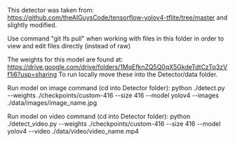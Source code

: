 This detector was taken from: https://github.com/theAIGuysCode/tensorflow-yolov4-tflite/tree/master and slightly modified.

Use command "git lfs pull" when working with files in this folder in order to view and edit files directly (instead of raw)

The weights for this model are found at: https://drive.google.com/drive/folders/1MqEfknZQ5Q0qX5GkdeTdtCzTq3zVf1i6?usp=sharing
To run locally move these into the Detector/data folder.

Run model on image command (cd into Detector folder):
python ./detect.py --weights ./checkpoints/custom-416 --size 416 --model yolov4 --images ./data/images/image_name.jpg

Run model on video command (cd into Detector folder):
python ./detect_video.py --weights ./checkpoints/custom-416 --size 416 --model yolov4 --video ./data/video/video_name.mp4